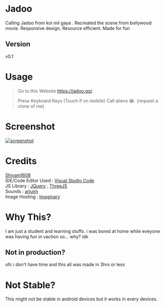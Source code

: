 # Jadoo
Calling Jadoo from koi mil gaya . Recreated the scene from bollywood movie. Responsive design, Resource efficient. Made for fun

## Version 
v0.1

# Usage 
> Go to this Website https://jadoo.gq/.
>
> Press Keyboard Keys (Touch if on mobile)
> Call aliens 😂. (request a clone of me)

# Screenshot
<a href="https://jadoo.gq">![screenshot](https://imaginary.tk/lkpubosk2kl47kzdn6xqrloyksu4nmoypxm3mhkeyxokyxna4ear7dkpm6oS/jadoo.png
)</a>

# Credits
[Shivam1608](https://github.com/shivam1608)
<br />
IDE/Code Editor Used : [Visual Studio Code](https://code.visualstudio.com/)
<br />
JS Library : [JQuery](https://jquery.com/) , [ThreeJS](https://threejs.org/)
<br />
Sounds : [arjunn](https://github.com/arjunnn)
<br />
Image Hosting : [Imaginary](https://imaginary.tk)


# Why This?
I am just a student and learning stuffs. i was bored at home while eveyone was having fun in vaction so... why? idk


## Not in production?
ofc i don't have time and this all was made in 3hrs or less

# Not Stable?
This might not be stable in android devices but it works in every devices.

